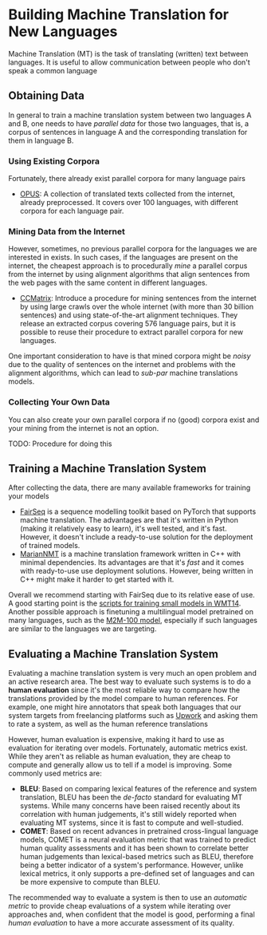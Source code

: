 # Building Machine Translation for New Languages

Machine Translation (MT) is the task of translating (written) text between languages.
It is useful to allow communication between people who don't speak a common language

## Obtaining Data

In general to train a machine translation system between two languages A and B, one needs to have *parallel data* for those two languages, that is, a corpus of sentences in language A and the corresponding translation for them in language B.

### Using Existing Corpora

Fortunately, there already exist parallel corpora for many language pairs 

* [OPUS](https://opus.nlpl.eu/): A collection of translated texts collected from the internet, already preprocessed. It covers over 100 languages, with different corpora for each language pair.

### Mining Data from the Internet

However, sometimes, no previous parallel corpora for the languages we are interested in exists. In such cases, if the languages are present on the internet, the cheapest approach is to procedurally *mine* a parallel corpus from the internet by using alignment algorithms that align sentences from the web pages with the same content in different languages.

* [CCMatrix](https://arxiv.org/pdf/1911.04944.pdf): Introduce a procedure for mining sentences from the internet by using large crawls over the whole internet (with more than 30 billion sentences) and using state-of-the-art alignment techniques. They release an extracted corpus covering 576 language pairs, but it is possible to reuse their procedure to extract parallel corpora for new languages.

One important consideration to have is that mined corpora might be *noisy* due to the quality of sentences on the internet and problems with the alignment algorithms, which can lead to *sub-par* machine translations models.

### Collecting Your Own Data

You can also create your own parallel corpora if no (good) corpora exist and your mining from the internet is not an option.

TODO: Procedure for doing this

## Training a Machine Translation System

After collecting the data, there are many available frameworks for training your models

* [FairSeq](https://github.com/pytorch/fairseq) is a sequence modelling toolkit based on PyTorch that supports machine translation. The advantages are that it's written in Python (making it relatively easy to learn), it's well tested, and it's fast. However, it doesn't include a ready-to-use solution for the deployment of trained models.
* [MarianNMT](https://marian-nmt.github.io/) is a machine translation framework written in C++ with minimal dependencies. Its advantages are that it's *fast* and it comes with ready-to-use use deployment solutions. However, being written in C++ might make it harder to get started with it.

Overall we recommend starting with FairSeq due to its relative ease of use. A good starting point is the [scripts for training small models in WMT14](https://github.com/pytorch/fairseq/tree/main/examples/translation). Another possible approach is finetuning a multilingual model pretrained on many languages, such as the [M2M-100 model](https://github.com/pytorch/fairseq/tree/main/examples/m2m_100), especially if such languages are similar to the languages we are targeting.

## Evaluating a Machine Translation System

Evaluating a machine translation system is very much an open problem and an active research area. The best way to evaluate such systems is to do a **human evaluation** since it's the most reliable way to compare how the translations provided by the model compare to human references. For example, one might hire annotators that speak both languages that our system targets from freelancing platforms such as [Upwork](https://www.upwork.com/) and asking them to rate a system, as well as the human reference translations

However, human evaluation is expensive, making it hard to use as evaluation for iterating over models. Fortunately, automatic metrics exist. While they aren't as reliable as human evaluation, they are cheap to compute and generally allow us to tell if a model is improving. Some commonly used metrics are:

* **BLEU**: Based on comparing lexical features of the reference and system translation, BLEU has been the *de-facto* standard for evaluating MT systems. While many concerns have been raised recently about its correlation with human judgements, it's still widely reported when evaluating MT systems, since it is fast to compute and well-studied.
* **COMET**: Based on recent advances in pretrained cross-lingual language models, COMET is a neural evaluation metric that was trained to predict human quality assessments and it has been shown to correlate better human judgements than lexical-based metrics such as BLEU, therefore being a better indicator of a system's performance. However, unlike lexical metrics, it only supports a pre-defined set of languages and can be more expensive to compute than BLEU.

The recommended way to evaluate a system is then to use an *automatic metric* to provide cheap evaluations of a system while iterating over approaches and, when confident that the model is good, performing a final *human evaluation* to have a more accurate assessment of its quality.